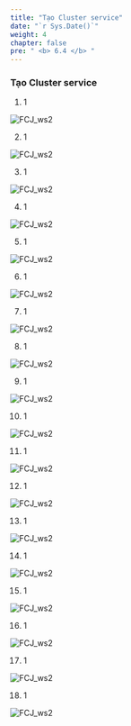 ```yaml
---
title: "Tạo Cluster service"
date: "`r Sys.Date()`"
weight: 4
chapter: false
pre: " <b> 6.4 </b> "
---
```


### Tạo Cluster service

1. 1

![FCJ_ws2](/images/6.codedeploy/10.png)

2. 1

![FCJ_ws2](/images/6.codedeploy/11.png)

3. 1

![FCJ_ws2](/images/6.codedeploy/12.png)

4. 1

![FCJ_ws2](/images/6.codedeploy/13.png)

5. 1

![FCJ_ws2](/images/6.codedeploy/14.png)

6. 1

![FCJ_ws2](/images/6.codedeploy/15.png)

7. 1

![FCJ_ws2](/images/6.codedeploy/16.png)

8. 1

![FCJ_ws2](/images/6.codedeploy/17.png)

9. 1

![FCJ_ws2](/images/6.codedeploy/18.png)

10. 1

![FCJ_ws2](/images/6.codedeploy/19.png)

11. 1

![FCJ_ws2](/images/6.codedeploy/19_1.png)

12. 1

![FCJ_ws2](/images/6.codedeploy/19_2.png)

13. 1

![FCJ_ws2](/images/6.codedeploy/19_3.png)

14. 1

![FCJ_ws2](/images/6.codedeploy/19.png)

15. 1

![FCJ_ws2](/images/6.codedeploy/20.png)

16. 1

![FCJ_ws2](/images/6.codedeploy/21.png)

17. 1

![FCJ_ws2](/images/6.codedeploy/22.png)

18. 1

![FCJ_ws2](/images/6.codedeploy/23.png)
